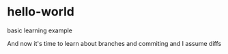 hello-world
===========

basic learning example

And now it's time to learn about branches and commiting and I assume diffs
